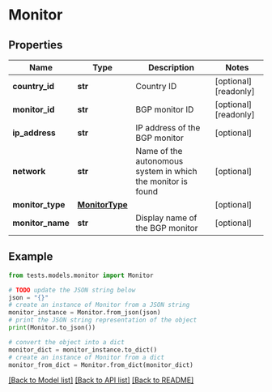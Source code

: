 # Monitor


## Properties

Name | Type | Description | Notes
------------ | ------------- | ------------- | -------------
**country_id** | **str** | Country ID | [optional] [readonly] 
**monitor_id** | **str** | BGP monitor ID | [optional] [readonly] 
**ip_address** | **str** | IP address of the BGP monitor | [optional] 
**network** | **str** | Name of the autonomous system in which the monitor is found | [optional] 
**monitor_type** | [**MonitorType**](MonitorType.md) |  | [optional] 
**monitor_name** | **str** | Display name of the BGP monitor | [optional] 

## Example

```python
from tests.models.monitor import Monitor

# TODO update the JSON string below
json = "{}"
# create an instance of Monitor from a JSON string
monitor_instance = Monitor.from_json(json)
# print the JSON string representation of the object
print(Monitor.to_json())

# convert the object into a dict
monitor_dict = monitor_instance.to_dict()
# create an instance of Monitor from a dict
monitor_from_dict = Monitor.from_dict(monitor_dict)
```
[[Back to Model list]](../README.md#documentation-for-models) [[Back to API list]](../README.md#documentation-for-api-endpoints) [[Back to README]](../README.md)


